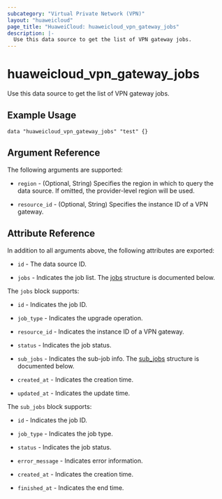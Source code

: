 ```yaml
---
subcategory: "Virtual Private Network (VPN)"
layout: "huaweicloud"
page_title: "HuaweiCloud: huaweicloud_vpn_gateway_jobs"
description: |-
  Use this data source to get the list of VPN gateway jobs.
---
```


# huaweicloud_vpn_gateway_jobs

Use this data source to get the list of VPN gateway jobs.

## Example Usage

```hcl
data "huaweicloud_vpn_gateway_jobs" "test" {}
```

## Argument Reference

The following arguments are supported:

* `region` - (Optional, String) Specifies the region in which to query the data source.
  If omitted, the provider-level region will be used.

* `resource_id` - (Optional, String) Specifies the instance ID of a VPN gateway.

## Attribute Reference

In addition to all arguments above, the following attributes are exported:

* `id` - The data source ID.

* `jobs` - Indicates the job list.
  The [jobs](#attrblock--jobs) structure is documented below.

<a name="attrblock--jobs"></a>
The `jobs` block supports:

* `id` - Indicates the job ID.

* `job_type` - Indicates the upgrade operation.

* `resource_id` - Indicates the instance ID of a VPN gateway.

* `status` - Indicates the job status.

* `sub_jobs` - Indicates the sub-job info.
  The [sub_jobs](#attrblock--jobs--sub_jobs) structure is documented below.

* `created_at` - Indicates the creation time.

* `updated_at` - Indicates the update time.

<a name="attrblock--jobs--sub_jobs"></a>
The `sub_jobs` block supports:

* `id` - Indicates the job ID.

* `job_type` - Indicates the job type.

* `status` - Indicates the job status.

* `error_message` - Indicates error information.

* `created_at` - Indicates the creation time.

* `finished_at` - Indicates the end time.

